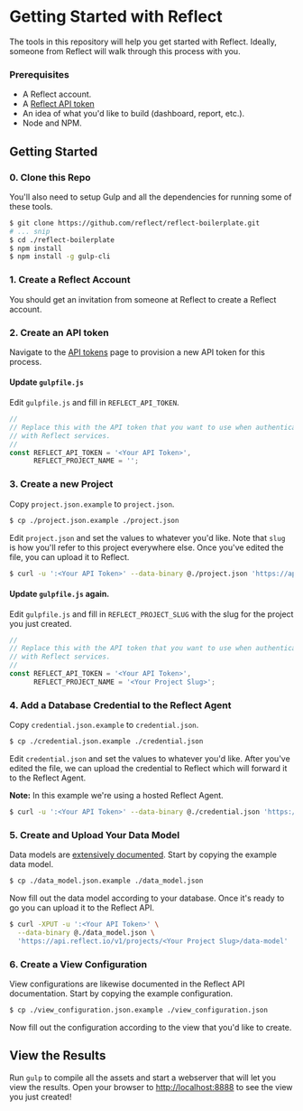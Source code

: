 # Getting Started with Reflect 

The tools in this repository will help you get started with Reflect. Ideally,
someone from Reflect will walk through this process with you.

### Prerequisites

* A Reflect account.
* A [Reflect API token](https://app.reflect.io/tokens)
* An idea of what you'd like to build (dashboard, report, etc.).
* Node and NPM.

## Getting Started

### 0. Clone this Repo

You'll also need to setup Gulp and all the dependencies for running some of
these tools.

```bash
$ git clone https://github.com/reflect/reflect-boilerplate.git
# ... snip
$ cd ./reflect-boilerplate
$ npm install
$ npm install -g gulp-cli
```

### 1. Create a Reflect Account

You should get an invitation from someone at Reflect to create a Reflect
account.

### 2. Create an API token

Navigate to the [API tokens](https://app.reflect.io/tokens) page to provision a
new API token for this process.

#### Update `gulpfile.js`

Edit `gulpfile.js` and fill in `REFLECT_API_TOKEN`. 

```javascript
//
// Replace this with the API token that you want to use when authenticating
// with Reflect services.
//
const REFLECT_API_TOKEN = '<Your API Token>',
      REFLECT_PROJECT_NAME = '';
```

### 3. Create a new Project

Copy `project.json.example` to `project.json`.

```bash
$ cp ./project.json.example ./project.json
```

Edit `project.json` and set the values to whatever you'd like. Note that `slug`
is how you'll refer to this project everywhere else. Once you've edited the
file, you can upload it to Reflect.

```bash
$ curl -u ':<Your API Token>' --data-binary @./project.json 'https://api.reflect.io/v1/projects'
```

#### Update `gulpfile.js` again.

Edit `gulpfile.js` and fill in `REFLECT_PROJECT_SLUG` with the slug for the
project you just created.

```javascript
//
// Replace this with the API token that you want to use when authenticating
// with Reflect services.
//
const REFLECT_API_TOKEN = '<Your API Token>',
      REFLECT_PROJECT_NAME = '<Your Project Slug>';
```

### 4. Add a Database Credential to the Reflect Agent

Copy `credential.json.example` to `credential.json`.

```bash
$ cp ./credential.json.example ./credential.json
```

Edit `credential.json` and set the values to whatever you'd like. After you've
edited the file, we can upload the credential to Reflect which will forward it
to the Reflect Agent.

**Note:** In this example we're using a hosted Reflect Agent.

```bash
$ curl -u ':<Your API Token>' --data-binary @./credential.json 'https://api.reflect.io/v1/agents/2/credentials'
```

### 5. Create and Upload Your Data Model

Data models are [extensively
documented](https://docs.reflect.io/reflect-api/#data-models). Start by copying
the example data model.

```bash
$ cp ./data_model.json.example ./data_model.json
```

Now fill out the data model according to your database. Once it's ready to go
you can upload it to the Reflect API.

```bash
$ curl -XPUT -u ':<Your API Token>' \
  --data-binary @./data_model.json \
  'https://api.reflect.io/v1/projects/<Your Project Slug>/data-model'
```

### 6. Create a View Configuration

View configurations are likewise documented in the Reflect API documentation.
Start by copying the example configuration.

```bash
$ cp ./view_configuration.json.example ./view_configuration.json
```

Now fill out the configuration according to the view that you'd like to create.

## View the Results

Run `gulp` to compile all the assets and start a webserver that will let you
view the results. Open your browser to
[http://localhost:8888](http://localhost:8888) to see the view you just
created!
